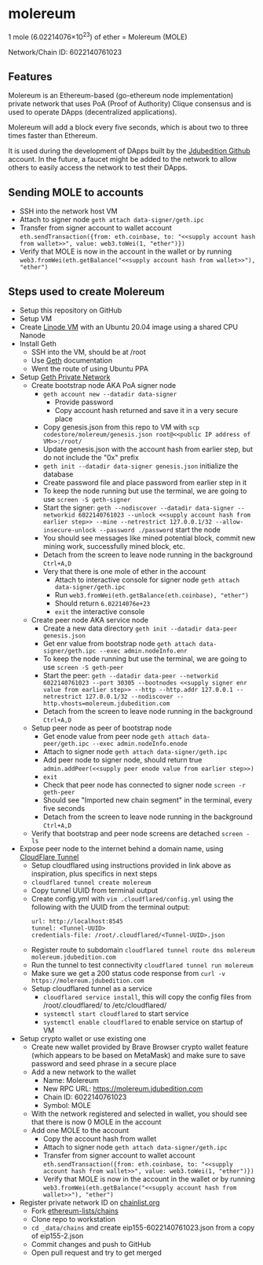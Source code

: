# molereum

1 mole (6.02214076×10<sup>23</sup>) of ether = Molereum (MOLE)

Network/Chain ID: 6022140761023

## Features
Molereum is an Ethereum-based (go-ethereum node implementation) private network that uses PoA (Proof of Authority) Clique consensus and is used to operate DApps (decentralized applications).

Molereum will add a block every five seconds, which is about two to three times faster than Ethereum.

It is used during the development of DApps built by the [Jdubedition Github](https://github.com/Jdubedition) account.  In the future, a faucet might be added to the network to allow others to easily access the network to test their DApps.

## Sending MOLE to accounts
* SSH into the network host VM
* Attach to signer node `geth attach data-signer/geth.ipc`
* Transfer from signer account to wallet account `eth.sendTransaction({from: eth.coinbase, to: "<<supply account hash from wallet>>", value: web3.toWei(1, "ether")})`
* Verify that MOLE is now in the account in the wallet or by running `web3.fromWei(eth.getBalance("<<supply account hash from wallet>>"), "ether")`

## Steps used to create Molereum
* Setup this repository on GitHub
* Setup VM
* Create [Linode VM](https://www.linode.com/) with an Ubuntu 20.04 image using a shared CPU Nanode
* Install Geth
  * SSH into the VM, should be at /root
  * Use [Geth](https://geth.ethereum.org/docs/install-and-build/installing-geth) documentation
  * Went the route of using Ubuntu PPA
* Setup [Geth Private Network](https://geth.ethereum.org/docs/interface/private-network)
  * Create bootstrap node AKA PoA signer node
    * `geth account new --datadir data-signer`
      * Provide password
      * Copy account hash returned and save it in a very secure place
    * Copy genesis.json from this repo to VM with `scp codestore/molereum/genesis.json root@<<public IP address of VM>>:/root/`
    * Update genesis.json with the account hash from earlier step, but do not include the "0x" prefix
    * `geth init --datadir data-signer genesis.json` initialize the database
    * Create password file and place password from earlier step in it
    * To keep the node running but use the terminal, we are going to use `screen -S geth-signer`
    * Start the signer: `geth --nodiscover --datadir data-signer --networkid 6022140761023 --unlock <<supply account hash from earlier step>> --mine --netrestrict 127.0.0.1/32 --allow-insecure-unlock --password ./password` start the node
    * You should see messages like mined potential block, commit new mining work, successfully mined block, etc.
    * Detach from the screen to leave node running in the background `Ctrl+A,D`
    * Very that there is one mole of ether in the account
      * Attach to interactive console for signer node `geth attach data-signer/geth.ipc`
      * Run `web3.fromWei(eth.getBalance(eth.coinbase), "ether")`
      * Should return `6.02214076e+23`
      * `exit` the interactive console
  * Create peer node AKA service node
    * Create a new data directory `geth init --datadir data-peer genesis.json`
    * Get enr value from bootstrap node `geth attach data-signer/geth.ipc --exec admin.nodeInfo.enr`
    * To keep the node running but use the terminal, we are going to use `screen -S geth-peer`
    * Start the peer: `geth --datadir data-peer --networkid 6022140761023 --port 30305 --bootnodes <<supply signer enr value from earlier step>> --http --http.addr 127.0.0.1 --netrestrict 127.0.0.1/32 --nodiscover --http.vhosts=molereum.jdubedition.com`
    * Detach from the screen to leave node running in the background `Ctrl+A,D`
  * Setup peer node as peer of bootstrap node
    * Get enode value from peer node `geth attach data-peer/geth.ipc --exec admin.nodeInfo.enode`
    * Attach to signer node `geth attach data-signer/geth.ipc`
    * Add peer node to signer node, should return true `admin.addPeer(<<supply peer enode value from earlier step>>)`
    * `exit`
    * Check that peer node has connected to signer node `screen -r geth-peer`
    * Should see "Imported new chain segment" in the terminal, every five seconds
    * Detach from the screen to leave node running in the background `Ctrl+A,D`
  * Verify that bootstrap and peer node screens are detached `screen -ls`
* Expose peer node to the internet behind a domain name, using [CloudFlare Tunnel](https://developers.cloudflare.com/cloudflare-one/connections/connect-apps/install-and-setup/tunnel-guide)
  * Setup cloudflared using instructions provided in link above as inspiration, plus specifics in next steps
  * `cloudflared tunnel create molereum`
  * Copy tunnel UUID from terminal output
  * Create config.yml with `vim .cloudflared/config.yml` using the following with the UUID from the terminal output:
    ```
    url: http://localhost:8545
    tunnel: <Tunnel-UUID>
    credentials-file: /root/.cloudflared/<Tunnel-UUID>.json
    ```
  * Register route to subdomain `cloudflared tunnel route dns molereum molereum.jdubedition.com`
  * Run the tunnel to test connectivity `cloudflared tunnel run molereum`
  * Make sure we get a 200 status code response from `curl -v https://molereum.jdubedition.com`
  * Setup cloudflared tunnel as a service
    * `cloudflared service install`, this will copy the config files from /root/.cloudflared/ to /etc/cloudflared/
    * `systemctl start cloudflared` to start service
    * `systemctl enable cloudflared` to enable service on startup of VM
* Setup crypto wallet or use existing one
  * Create new wallet provided by Brave Browser crypto wallet feature (which appears to be based on MetaMask) and make sure to save password and seed phrase in a secure place
  * Add a new network to the wallet
    * Name: Molereum
    * New RPC URL: https://molereum.jdubedition.com
    * Chain ID: 6022140761023
    * Symbol: MOLE
  * With the network registered and selected in wallet, you should see that there is now 0 MOLE in the account
  * Add one MOLE to the account
    * Copy the account hash from wallet
    * Attach to signer node `geth attach data-signer/geth.ipc`
    * Transfer from signer account to wallet account `eth.sendTransaction({from: eth.coinbase, to: "<<supply account hash from wallet>>", value: web3.toWei(1, "ether")})`
    * Verify that MOLE is now in the account in the wallet or by running `web3.fromWei(eth.getBalance("<<supply account hash from wallet>>"), "ether")`
* Register private network ID on [chainlist.org](https://chainlist.org/)
  * Fork [ethereum-lists/chains](https://github.com/ethereum-lists/chains)
  * Clone repo to workstation
  * `cd _data/chains` and create eip155-6022140761023.json from a copy of eip155-2.json
  * Commit changes and push to GitHub
  * Open pull request and try to get merged
